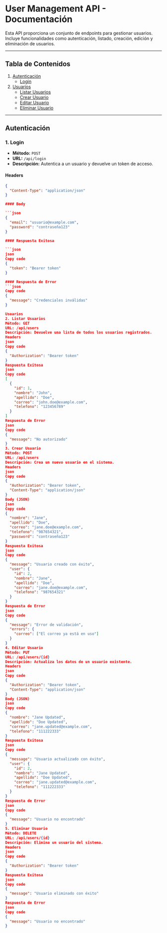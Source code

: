 # User Management API - Documentación

Esta API proporciona un conjunto de endpoints para gestionar usuarios. Incluye funcionalidades como autenticación, listado, creación, edición y eliminación de usuarios.

---

## Tabla de Contenidos

1. [Autenticación](#autenticación)
   - [Login](#1-login)
2. [Usuarios](#usuarios)
   - [Listar Usuarios](#2-listar-usuarios)
   - [Crear Usuario](#3-crear-usuario)
   - [Editar Usuario](#4-editar-usuario)
   - [Eliminar Usuario](#5-eliminar-usuario)

---

## Autenticación

### 1. Login

- **Método:** `POST`  
- **URL:** `/api/login`  
- **Descripción:** Autentica a un usuario y devuelve un token de acceso.

#### Headers

```json
{
  "Content-Type": "application/json"
}

#### Body

```json
{
  "email": "usuario@example.com",
  "password": "contraseña123"
}

#### Respuesta Exitosa

```json
json
Copy code
{
  "token": "Bearer token"
}

#### Respuesta de Error
```json
Copy code
{
  "message": "Credenciales inválidas"
}

Usuarios
2. Listar Usuarios
Método: GET
URL: /api/users
Descripción: Devuelve una lista de todos los usuarios registrados.
Headers
json
Copy code
{
  "Authorization": "Bearer token"
}
Respuesta Exitosa
json
Copy code
[
  {
    "id": 1,
    "nombre": "John",
    "apellido": "Doe",
    "correo": "john.doe@example.com",
    "telefono": "123456789"
  }
]
Respuesta de Error
json
Copy code
{
  "message": "No autorizado"
}
3. Crear Usuario
Método: POST
URL: /api/users
Descripción: Crea un nuevo usuario en el sistema.
Headers
json
Copy code
{
  "Authorization": "Bearer token",
  "Content-Type": "application/json"
}
Body (JSON)
json
Copy code
{
  "nombre": "Jane",
  "apellido": "Doe",
  "correo": "jane.doe@example.com",
  "telefono": "987654321",
  "password": "contraseña123"
}
Respuesta Exitosa
json
Copy code
{
  "message": "Usuario creado con éxito",
  "user": {
    "id": 2,
    "nombre": "Jane",
    "apellido": "Doe",
    "correo": "jane.doe@example.com",
    "telefono": "987654321"
  }
}
Respuesta de Error
json
Copy code
{
  "message": "Error de validación",
  "errors": {
    "correo": ["El correo ya está en uso"]
  }
}
4. Editar Usuario
Método: PUT
URL: /api/users/{id}
Descripción: Actualiza los datos de un usuario existente.
Headers
json
Copy code
{
  "Authorization": "Bearer token",
  "Content-Type": "application/json"
}
Body (JSON)
json
Copy code
{
  "nombre": "Jane Updated",
  "apellido": "Doe Updated",
  "correo": "jane.updated@example.com",
  "telefono": "111222333"
}
Respuesta Exitosa
json
Copy code
{
  "message": "Usuario actualizado con éxito",
  "user": {
    "id": 2,
    "nombre": "Jane Updated",
    "apellido": "Doe Updated",
    "correo": "jane.updated@example.com",
    "telefono": "111222333"
  }
}
Respuesta de Error
json
Copy code
{
  "message": "Usuario no encontrado"
}
5. Eliminar Usuario
Método: DELETE
URL: /api/users/{id}
Descripción: Elimina un usuario del sistema.
Headers
json
Copy code
{
  "Authorization": "Bearer token"
}
Respuesta Exitosa
json
Copy code
{
  "message": "Usuario eliminado con éxito"
}
Respuesta de Error
json
Copy code
{
  "message": "Usuario no encontrado"
}
